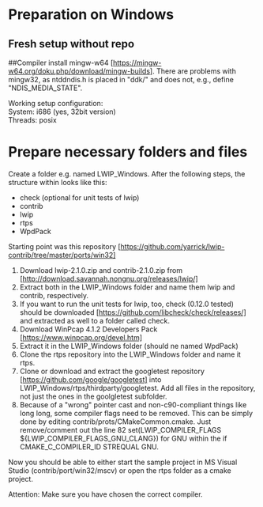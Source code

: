 # Preparation on Windows

## Fresh setup without repo
##Compiler
install mingw-w64 [https://mingw-w64.org/doku.php/download/mingw-builds].
There are problems with mingw32, as ntddndis.h is placed in "ddk/" and does not, e.g., define "NDIS_MEDIA_STATE".

Working setup configuration:  
System: i686 (yes, 32bit version)  
Threads: posix

# Prepare necessary folders and files
Create a folder e.g. named LWIP_Windows.
After the following steps, the structure within looks like this:  
- check (optional for unit tests of lwip)
- contrib  
- lwip  
- rtps  
- WpdPack  

Starting point was this repository [https://github.com/yarrick/lwip-contrib/tree/master/ports/win32]
1. Download lwip-2.1.0.zip and contrib-2.1.0.zip from [http://download.savannah.nongnu.org/releases/lwip/]
2. Extract both in the LWIP_Windows folder and name them lwip and contrib, respectively.
3. If you want to run the unit tests for lwip, too, check (0.12.0 tested) should be downloaded [https://github.com/libcheck/check/releases/] and extracted as well to a folder called check.
3. Download WinPcap 4.1.2 Developers Pack [https://www.winpcap.org/devel.htm]
4. Extract it in the LWIP_Windows folder (should ne named WpdPack)
5. Clone the rtps repository into the LWIP_Windows folder and name it rtps.
6. Clone or download and extract the googletest repository [https://github.com/google/googletest] into LWIP_Windows/rtps/thirdparty/googletest.
Add all files in the repository, not just the ones in the goolgletest subfolder.
7. Because of a "wrong" pointer cast and non-c90-compliant things like long long, some compiler flags need to be removed. This can be simply done by editing contrib/prots/CMakeCommon.cmake. Just remove/comment out the line 82 set(LWIP_COMPILER_FLAGS ${LWIP_COMPILER_FLAGS_GNU_CLANG}) for GNU within the if CMAKE_C_COMPILER_ID STREQUAL GNU.


Now you should be able to either start the sample project in MS Visual Studio (contrib/port/win32/mscv) or open the rtps folder as a cmake project.

Attention:
Make sure you have chosen the correct compiler.
